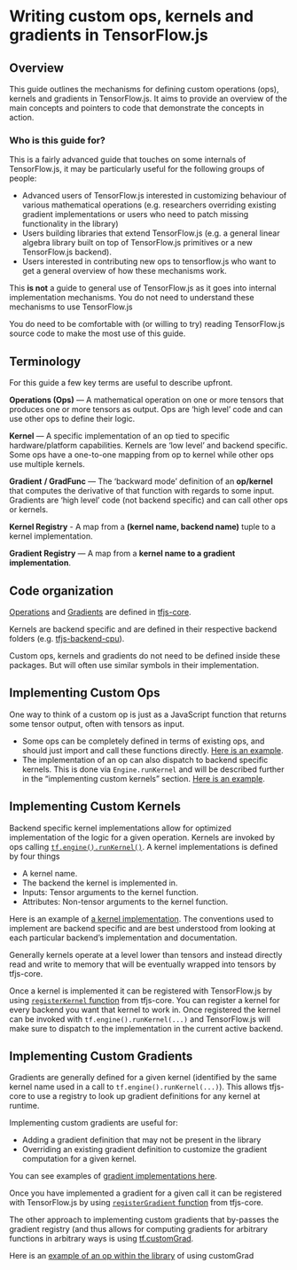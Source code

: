 # Writing custom ops, kernels and gradients in TensorFlow.js


## Overview

This guide outlines the mechanisms for defining custom operations (ops), kernels and gradients in TensorFlow.js. It aims to provide an overview of the main concepts and pointers to code that demonstrate the concepts in action.


### Who is this guide for?

This is a fairly advanced guide that touches on some internals of TensorFlow.js, it may be particularly useful for the following groups of people:



*   Advanced users of TensorFlow.js interested in customizing behaviour of various mathematical operations (e.g. researchers overriding existing gradient implementations or users who need to patch missing functionality in the library)
*   Users building libraries that extend TensorFlow.js (e.g. a general linear algebra library built on top of TensorFlow.js primitives or a new TensorFlow.js backend).
*   Users interested in contributing new ops to tensorflow.js who want to get a general overview of how these mechanisms work.

This **is not** a guide to general use of TensorFlow.js as it goes into internal implementation mechanisms. You do not need to understand these mechanisms to use TensorFlow.js

You do need to be comfortable with (or willing to try) reading TensorFlow.js source code to make the most use of this guide.


## Terminology

For this guide a few key terms are useful to describe upfront.

**Operations (Ops)** — A mathematical operation on one or more tensors that produces one or more tensors as output. Ops are ‘high level’ code and can use other ops to define their logic.

**Kernel** — A specific implementation of an op tied to specific hardware/platform capabilities. Kernels are ‘low level’  and backend specific. Some ops have a one-to-one mapping from op to kernel while other ops use multiple kernels.

**Gradient** **/ GradFunc** — The ‘backward mode’ definition of an **op/kernel** that computes the derivative of that function with regards to some input. Gradients are ‘high level’ code (not backend specific) and can call other ops or kernels.

**Kernel Registry** - A map from a **(kernel name, backend name)** tuple to a kernel implementation.

**Gradient Registry** — A map from a **kernel name to a gradient implementation**.


## Code organization

[Operations](https://github.com/tensorflow/tfjs/tree/master/tfjs-core/src/ops) and [Gradients](https://github.com/tensorflow/tfjs/tree/master/tfjs-core/src/gradients) are defined in [tfjs-core](https://github.com/tensorflow/tfjs/tree/master/tfjs-core).

Kernels are backend specific and are defined in their respective backend folders (e.g. [tfjs-backend-cpu](https://github.com/tensorflow/tfjs/tree/master/tfjs-backend-cpu/src/kernels)).

Custom ops, kernels and gradients do not need to be defined inside these packages. But will often use similar symbols in their implementation.


## Implementing Custom Ops

One way to think of a custom op is just as a JavaScript function that returns some tensor output, often with tensors as input.



*   Some ops can be completely defined in terms of existing ops, and should just import and call these functions directly. [Here is an example](https://github.com/tensorflow/tfjs/blob/1bec37b9364df6164a4a0ad64c29e0859382f0b4/tfjs-core/src/ops/moving_average.ts).
*   The implementation of an op can also dispatch to backend specific kernels. This is done via `Engine.runKernel` and will be described further in the “implementing custom kernels” section. [Here is an example](https://github.com/tensorflow/tfjs/blob/1bec37b9364df6164a4a0ad64c29e0859382f0b4/tfjs-core/src/ops/sqrt.ts).


## Implementing Custom Kernels

Backend specific kernel implementations allow for optimized implementation of the logic for a given operation. Kernels are invoked by ops calling [`tf.engine().runKernel()`](https://cs.opensource.google/tensorflow/tfjs/+/master:tfjs-core/src/engine.ts?q=runKernel&ss=tensorflow%2Ftfjs:tfjs-core%2F). A kernel implementations is defined by four things



*   A kernel name.
*   The backend the kernel is implemented in.
*   Inputs: Tensor arguments to the kernel function.
*   Attributes: Non-tensor arguments to the kernel function.

Here is an example of [a kernel implementation](https://github.com/tensorflow/tfjs/blob/master/tfjs-backend-cpu/src/kernels/Square.ts). The conventions used to implement are backend specific and are best understood from looking at each particular backend’s implementation and documentation.

Generally kernels operate at a level lower than tensors and instead directly read and write to memory that will be eventually wrapped into tensors by tfjs-core.

Once a kernel is implemented it can be registered with TensorFlow.js by using [`registerKernel` function](https://cs.opensource.google/tensorflow/tfjs/+/master:tfjs-core/src/kernel_registry.ts?q=registerKernel&ss=tensorflow%2Ftfjs:tfjs-core%2F) from tfjs-core. You can register a kernel for every backend you want that kernel to work in. Once registered the kernel can be invoked with `tf.engine().runKernel(...)` and TensorFlow.js will make sure to dispatch to the implementation in the current active backend.




## Implementing Custom Gradients

Gradients are generally defined for a given kernel (identified by the same kernel name used in a call to `tf.engine().runKernel(...)`). This allows tfjs-core to use a registry to look up gradient definitions for any kernel at runtime.

 Implementing custom gradients are useful for:



*   Adding a gradient definition that may not be present in the library
*   Overriding an existing gradient definition to customize the gradient computation for a given kernel.

You can see examples of [gradient implementations here](https://github.com/tensorflow/tfjs/tree/master/tfjs-core/src/gradients).

Once you have implemented a gradient for a given call it can be registered with TensorFlow.js by using [`registerGradient` function](https://cs.opensource.google/tensorflow/tfjs/+/master:tfjs-core/src/kernel_registry.ts?q=registerGradient&ss=tensorflow%2Ftfjs:tfjs-core%2F) from tfjs-core.

The other approach to implementing custom gradients that by-passes the gradient registry (and thus allows for computing gradients for arbitrary functions in arbitrary ways is using [tf.customGrad](https://js.tensorflow.org/api/latest/#customGrad).

Here is an [example of an op within the library](https://github.com/tensorflow/tfjs/blob/f111dc03a87ab7664688011812beba4691bae455/tfjs-core/src/ops/losses/softmax_cross_entropy.ts#L64) of using customGrad
